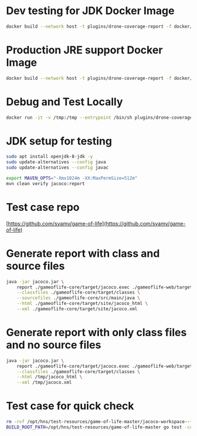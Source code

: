 # Dev testing for JDK Docker Image

```bash
docker build --network host -t plugins/drone-coverage-report -f docker/Dockerfile.DevTest.Amd64 .
```

# Production JRE support Docker Image

```bash
docker build --network host -t plugins/drone-coverage-report -f docker/Dockerfile .
```

# Debug and Test Locally

```bash
docker run -it -v /tmp:/tmp --entrypoint /bin/sh plugins/drone-coverage-report
```

# JDK setup for testing

```bash
sudo apt install openjdk-8-jdk -y
sudo update-alternatives --config java
sudo update-alternatives --config javac

export MAVEN_OPTS="-Xmx1024m -XX:MaxPermSize=512m"
mvn clean verify jacoco:report
```

# Test case repo

[https://github.com/syamv/game-of-life](https://github.com/syamv/game-of-life)

# Generate report with class and source files

```bash
java -jar jacoco.jar \
    report ./gameoflife-core/target/jacoco.exec ./gameoflife-web/target/jacoco.exec \
    --classfiles ./gameoflife-core/target/classes \
    --sourcefiles ./gameoflife-core/src/main/java \
    --html ./gameoflife-core/target/site/jacoco_html \
    --xml ./gameoflife-core/target/site/jacoco.xml
```

# Generate report with only class files and no source files

```bash
java -jar jacoco.jar \
    report ./gameoflife-core/target/jacoco.exec ./gameoflife-web/target/jacoco.exec \
    --classfiles ./gameoflife-core/target/classes \
    --html /tmp/jacoco_html \
    --xml /tmp/jacoco.xml
```

# Test case for quick check

```bash
rm -rvf /opt/hns/test-resources/game-of-life-master/jacoco-workspace--* && \
BUILD_ROOT_PATH=/opt/hns/test-resources/game-of-life-master go test -count=1 -run ^TestSourcePathWithIncludeAndExclude$
```
